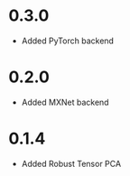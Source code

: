 # 0.3.0

- Added PyTorch backend

# 0.2.0

- Added MXNet backend

# 0.1.4

- Added Robust Tensor PCA
